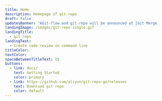 ```yaml
---
title: Home
description: Homepage of git-repo
draft: false
updatesBanner: "AGit-flow and git-repo will be announced at [Git Merge 2020 conference](https://git-merge.com/), Los Angeles, MARCH 4."
landingImage: /images/git-repo-single.gif
landingTitle:
  - git-repo
landingText:
  - Create code review in command line
titleColor:
textColor:
spaceBetweenTitleText: 25
buttons:
  - link: docs/
    text: Getting Started
    color: primary
  - link: https://github.com/aliyun/git-repo-go/releases
    text: Download git-repo
    color: default
---
```

